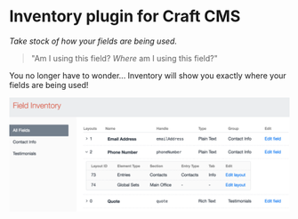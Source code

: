 Inventory plugin for Craft CMS
==================================

_Take stock of how your fields are being used._

>"Am I using this field? _Where_ am I using this field?"

You no longer have to wonder... Inventory will show you exactly where your fields are being used!

![](README-images/example.png)